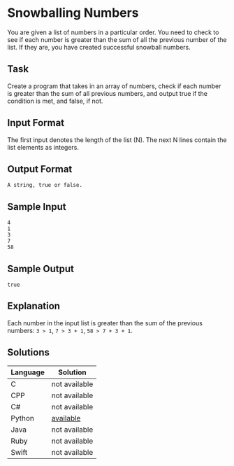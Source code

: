 # Snowballing Numbers
You are given a list of numbers in a particular order. You need to check to see if each number is greater than the sum of all the previous number of the list.
If they are, you have created successful snowball numbers.

## Task
Create a program that takes in an array of numbers, check if each number is greater than the sum of all previous numbers, and output true if the condition is met, and false, if not.

## Input Format
The first input denotes the length of the list (N). The next N lines contain the list elements as integers.

## Output Format
```
A string, true or false.
```

## Sample Input
```
4
1
3
7
58
```

## Sample Output
``` 
true
```

## Explanation
Each number in the input list is greater than the sum of the previous numbers: `3 > 1`, `7 > 3 + 1`, `58 > 7 + 3 + 1`.

## Solutions

Language | Solution
---------|---------
C | not available
CPP | not available
C# | not available
Python | [available](https://raw.githubusercontent.com/chankruze/challenges/master/sololearn/SnowballingNumbers/SnowballingNumbers.py)
Java | not available
Ruby | not available
Swift | not available
